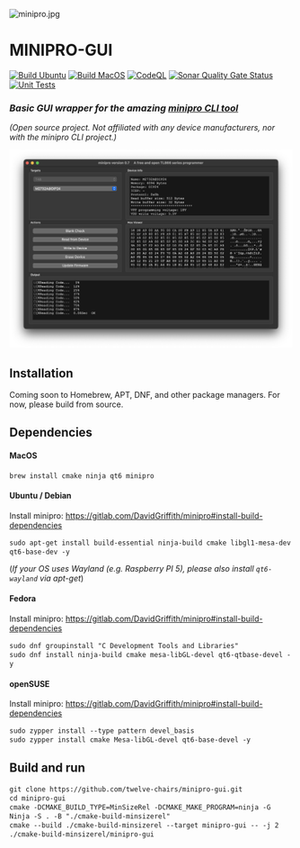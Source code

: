 ![minipro.jpg](res%2FAppIcon.ico)
# MINIPRO-GUI
[![Build Ubuntu](https://github.com/twelve-chairs/minipro-gui/actions/workflows/ubuntu.yaml/badge.svg)](https://github.com/twelve-chairs/minipro-gui/actions/workflows/ubuntu.yaml)
[![Build MacOS](https://github.com/twelve-chairs/minipro-gui/actions/workflows/macos.yaml/badge.svg)](https://github.com/twelve-chairs/minipro-gui/actions/workflows/macos.yaml)
[![CodeQL](https://github.com/twelve-chairs/minipro-gui/actions/workflows/github-code-scanning/codeql/badge.svg)](https://github.com/twelve-chairs/minipro-gui/actions/workflows/github-code-scanning/codeql) 
[![Sonar Quality Gate Status](https://sonarcloud.io/api/project_badges/measure?project=twelve-chairs_minipro-gui&metric=alert_status)](https://sonarcloud.io/summary/new_code?id=twelve-chairs_minipro-gui)
[![Unit Tests](https://github.com/twelve-chairs/minipro-gui/actions/workflows/tests.yaml/badge.svg)](https://github.com/twelve-chairs/minipro-gui/actions/workflows/tests.yaml)

### *Basic GUI wrapper for the amazing [minipro CLI tool](https://gitlab.com/DavidGriffith/minipro)*
*(Open source project. Not affiliated with any device manufacturers, nor with the minipro CLI project.)*

![screenshot.png](res%2Fscreenshot.png)
## Installation
Coming soon to Homebrew, APT, DNF, and other package managers. For now, please build from source.
## Dependencies
#### MacOS

```
brew install cmake ninja qt6 minipro
```

#### Ubuntu / Debian
Install minipro: https://gitlab.com/DavidGriffith/minipro#install-build-dependencies

```
sudo apt-get install build-essential ninja-build cmake libgl1-mesa-dev qt6-base-dev -y
```

  (*If your OS uses Wayland (e.g. Raspberry PI 5), please also install `qt6-wayland` via apt-get*)

#### Fedora
Install minipro: https://gitlab.com/DavidGriffith/minipro#install-build-dependencies

```
sudo dnf groupinstall "C Development Tools and Libraries"
sudo dnf install ninja-build cmake mesa-libGL-devel qt6-qtbase-devel -y
```

#### openSUSE
Install minipro: https://gitlab.com/DavidGriffith/minipro#install-build-dependencies
```
sudo zypper install --type pattern devel_basis
sudo zypper install cmake Mesa-libGL-devel qt6-base-devel -y
```

## Build and run
```
git clone https://github.com/twelve-chairs/minipro-gui.git
cd minipro-gui
cmake -DCMAKE_BUILD_TYPE=MinSizeRel -DCMAKE_MAKE_PROGRAM=ninja -G Ninja -S . -B "./cmake-build-minsizerel"
cmake --build ./cmake-build-minsizerel --target minipro-gui -- -j 2
./cmake-build-minsizerel/minipro-gui
```